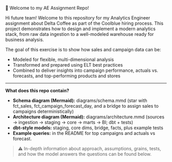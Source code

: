 👋 Welcome to my AE Assignment Repo!

Hi future team! Welcome to this repository for my Analytics Engineer assignment about Delta Coffee as part of the Coolblue hiring process.
This project demonstrates how to design and implement a modern analytics stack, from raw data ingestion to a well-modeled warehouse ready for business analysis.

The goal of this exercise is to show how sales and campaign data can be:
- Modeled for flexible, multi-dimensional analysis
- Transformed and prepared using ELT best practices
- Combined to deliver insights into campaign performance, actuals vs. forecasts, and top-performing products and stores

---

**What does this repo contain?**

- **Schema diagram (Mermaid):** diagrams/schema.mmd (star with fct_sales, fct_campaign_forecast_day, and a bridge to assign sales to campaigns deterministically)
- **Architecture diagram (Mermaid):** diagrams/architecture.mmd (sources → ingestion → staging → core → marts → BI; dbt + tests)
- **dbt-style models:** staging, core dims, bridge, facts, plus example tests
- **Example queries:** in the README for top campaigns and actuals vs forecast.

> ⚠️ In-depth information about approach, assumptions, grains, tests, and how the model
> answers the questions can be found below.

